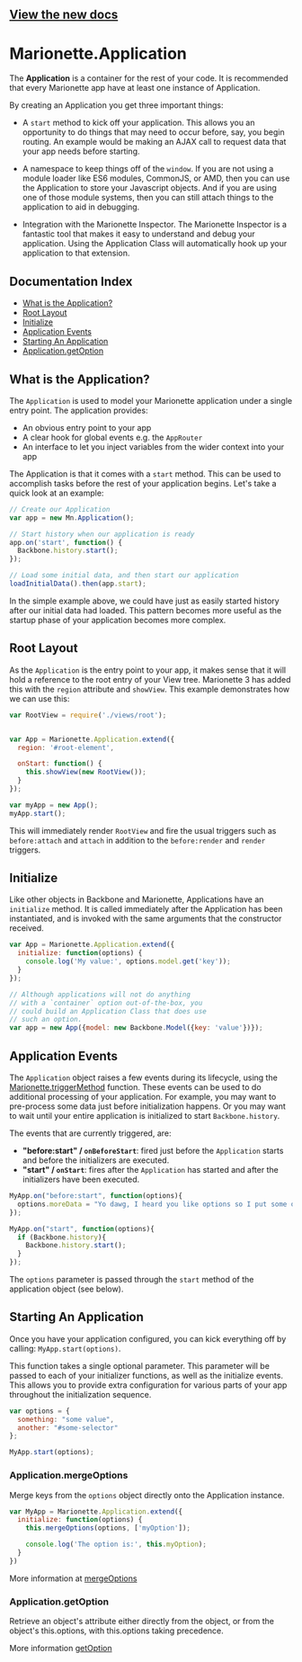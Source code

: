 ## [View the new docs](http://marionettejs.com/docs/marionette.application.html)

# Marionette.Application

The **Application** is a container for the rest of your code. It is recommended
that every Marionette app have at least one instance of Application.

By creating an Application you get three important things:

- A `start` method to kick off your application.
  This allows you an opportunity to do things that may need to occur before, say, you
  begin routing. An example would be making an AJAX call to request data that your app
  needs before starting.

- A namespace to keep things off of the `window`.
  If you are not using a module loader like ES6 modules, CommonJS, or AMD, then
  you can use the Application to store your Javascript objects. And if you are
  using one of those module systems, then you can still attach things to the
  application to aid in debugging.

- Integration with the Marionette Inspector. The Marionette Inspector is a fantastic tool
  that makes it easy to understand and debug your application. Using the Application Class
  will automatically hook up your application to that extension.


## Documentation Index

* [What is the Application?](#what-is-the-application)
* [Root Layout](#root-layout)
* [Initialize](#initialize)
* [Application Events](#application-events)
* [Starting An Application](#starting-an-application)
* [Application.getOption](#applicationgetoption)

## What is the Application?

The `Application` is used to model your Marionette application under a single
entry point. The application provides:

* An obvious entry point to your app
* A clear hook for global events e.g. the `AppRouter`
* An interface to let you inject variables from the wider context into your app

The Application is that it comes with a `start` method. This can be used to
accomplish tasks before the rest of your application begins. Let's take a quick
look at an example:

```js
// Create our Application
var app = new Mn.Application();

// Start history when our application is ready
app.on('start', function() {
  Backbone.history.start();
});

// Load some initial data, and then start our application
loadInitialData().then(app.start);
```

In the simple example above, we could have just as easily started history after
our initial data had loaded. This pattern becomes more useful as the startup
phase of your application becomes more complex.

## Root Layout

As the `Application` is the entry point to your app, it makes sense that it will
hold a reference to the root entry of your View tree. Marionette 3 has added
this with the `region` attribute and `showView`. This example demonstrates how
we can use this:

```js
var RootView = require('./views/root');


var App = Marionette.Application.extend({
  region: '#root-element',

  onStart: function() {
    this.showView(new RootView());
  }
});

var myApp = new App();
myApp.start();
```

This will immediately render `RootView` and fire the usual triggers such as
`before:attach` and `attach` in addition to the `before:render` and `render`
triggers.

## Initialize

Like other objects in Backbone and Marionette, Applications have an `initialize`
method. It is called immediately after the Application has been instantiated,
and is invoked with the same arguments that the constructor received.

```js
var App = Marionette.Application.extend({
  initialize: function(options) {
    console.log('My value:', options.model.get('key'));
  }
});

// Although applications will not do anything
// with a `container` option out-of-the-box, you
// could build an Application Class that does use
// such an option.
var app = new App({model: new Backbone.Model({key: 'value'})});
```

## Application Events

The `Application` object raises a few events during its lifecycle, using the
[Marionette.triggerMethod](./marionette.functions.md#marionettetriggermethod) function. These events
can be used to do additional processing of your application. For example, you
may want to pre-process some data just before initialization happens. Or you may
want to wait until your entire application is initialized to start
`Backbone.history`.

The events that are currently triggered, are:

* **"before:start" / `onBeforeStart`**: fired just before the `Application` starts and before the initializers are executed.
* **"start" / `onStart`**: fires after the `Application` has started and after the initializers have been executed.

```js
MyApp.on("before:start", function(options){
  options.moreData = "Yo dawg, I heard you like options so I put some options in your options!";
});

MyApp.on("start", function(options){
  if (Backbone.history){
    Backbone.history.start();
  }
});
```

The `options` parameter is passed through the `start` method of the application
object (see below).

## Starting An Application

Once you have your application configured, you can kick everything off by
calling: `MyApp.start(options)`.

This function takes a single optional parameter. This parameter will be passed
to each of your initializer functions, as well as the initialize events. This
allows you to provide extra configuration for various parts of your app throughout the
initialization sequence.

```js
var options = {
  something: "some value",
  another: "#some-selector"
};

MyApp.start(options);
```

### Application.mergeOptions
Merge keys from the `options` object directly onto the Application instance.

```js
var MyApp = Marionette.Application.extend({
  initialize: function(options) {
    this.mergeOptions(options, ['myOption']);

    console.log('The option is:', this.myOption);
  }
})
```

More information at [mergeOptions](./marionette.functions.md#marionettemergeoptions)

### Application.getOption
Retrieve an object's attribute either directly from the object, or from the object's this.options, with this.options taking precedence.

More information [getOption](./marionette.functions.md#marionettegetoption)
